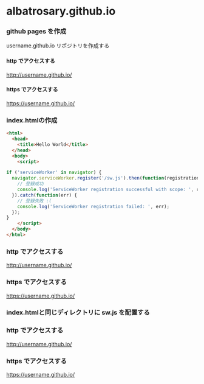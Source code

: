 # albatrosary.github.io

### github pages を作成

username.github.io リポジトリを作成する

#### http でアクセスする

http://username.github.io/

#### https でアクセスする

https://username.github.io/

### index.htmlの作成

```html
<html>
  <head>
  	<title>Hello World</title>
  </head>
  <body>
    <script>

if ('serviceWorker' in navigator) {
  navigator.serviceWorker.register('/sw.js').then(function(registration) {
    // 登録成功
    console.log('ServiceWorker registration successful with scope: ', registration.scope);
  }).catch(function(err) {
    // 登録失敗 :(
    console.log('ServiceWorker registration failed: ', err);
  });
}
    </script>
  </body>
</html>
```

### http でアクセスする

http://username.github.io/

### https でアクセスする

https://username.github.io/

### index.htmlと同じディレクトリに sw.js を配置する

### http でアクセスする

http://username.github.io/

### https でアクセスする

https://username.github.io/
